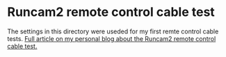 # Runcam2 remote control cable test

The settings in this directory were useded for my first remte control cable tests.
 [Full article on my personal blog about the Runcam2 remote control cable test.](https://asciich.ch/wordpress/runcam2-ueber-fernsteuerung-bedienen/)